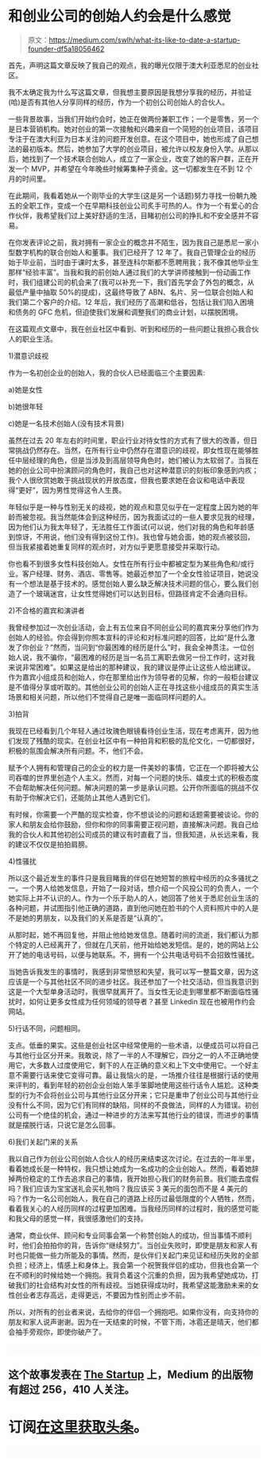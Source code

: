 # 和创业公司的创始人约会是什么感觉

> 原文：<https://medium.com/swlh/what-its-like-to-date-a-startup-founder-df5a18056462>

首先，声明这篇文章反映了我自己的观点，我的曝光仅限于澳大利亚悉尼的创业社区。

我不太确定我为什么写这篇文章，但我想主要原因是我想分享我的经历，并验证(哈)是否有其他人分享同样的经历，作为一个初创公司创始人的合伙人。

一些背景故事，当我们开始约会时，她正在做两份兼职工作；一个是零售，另一个是日本营销机构。她对创业的第一次接触和兴趣来自一个简短的创业项目，该项目专注于在澳大利亚为日本关注的问题开发创意。在这个项目中，她也形成了自己想法的最初版本。然后，她参加了大学的创业项目，被允许以校友身份入学。从那以后，她找到了一个技术联合创始人，成立了一家企业，改变了她的客户群，正在开发一个 MVP，并希望在今年晚些时候筹集种子资金。这一切都发生在不到 12 个月的时间里。

在此期间，我看着她从一个刚毕业的大学生(这是另一个话题)努力寻找一份朝九晚五的全职工作，变成一个在早期科技创业公司炙手可热的人。作为一个有爱心的合作伙伴，我希望我们过上美好舒适的生活，目睹初创公司的挣扎和不安全感并不容易。

在你发表评论之前，我对拥有一家企业的概念并不陌生，因为我自己是悉尼一家小型数字机构的联合创始人和董事。我们已经开了 12 年了。我自己管理企业的经历始于毕业前，当时由于课时太多，甚至连科尔斯都不愿聘用我；我不像其他毕业生那样“经验丰富”。当我和我的前创始人通过我们的大学讲师接触到一份动画工作时，我们组建公司的机会来了(我可以补充一下，我们首先学会了外包的概念，从最低产量中抽取 50%的提成)，这最终导致了 ABN、名片、另一位联合创始人和我们第二个客户的介绍。12 年后，我们经历了高潮和低谷，包括让我们陷入困境和债务的 GFC 危机，但迫使我们发展和调整我们的商业计划，以摆脱困境。

在这篇观点文章中，我在创业社区中看到、听到和经历的一些问题让我担心我合伙人的职业生活。

1)潜意识歧视

作为一名初创企业的创始人，我的合伙人已经面临三个主要因素:

a)她是女性

b)她很年轻

c)她是一名技术创始人(没有技术背景)

虽然在过去 20 年左右的时间里，职业行业对待女性的方式有了很大的改善，但日常挑战仍然存在。当然，在所有行业中仍然存在潜意识的歧视，即女性现在能够胜任中层经理的角色，但是当涉及到高层领导角色时，她们被认为太软弱了。当我在她的创业公司中扮演顾问的角色时，我自己也对这种潜意识的刻板印象感到内疚；我个人很欣赏她敢于挑战现状的开放态度，但我也要求她在会议和电话中表现得“更好”，因为男性觉得这令人生畏。

年轻似乎是一种与性别无关的歧视，她的观点和意见似乎在一定程度上因为她的年龄而被忽视。我当然能体会到这种经历，因为我面试过的一些人要求见我的经理，因为他们认为我太年轻了，无法胜任工作面试(可以说，他们对我的角色和年龄感到惊讶，不用说，他们没有得到这份工作)。我也曾与她会面，她的观点被驳回，但当我紧接着她重复同样的观点时，对方似乎更愿意接受并采取行动。

你也看不到很多女性科技创始人。女性在所有行业中都被定型为某些角色和/或行业。客户经理、财务、酒店、零售等。她最近参加了一个全女性验证项目，她说没有一个想法是基于技术的。感觉创始人要么缺乏解决技术问题的信心，要么我们创造了一个玻璃迷宫，让女性觉得她们可以达到目标，但路径肯定不会通向目标。

2)不合格的嘉宾和演讲者

我曾经参加过一次创业活动，会上有五位来自不同创业公司的嘉宾来分享他们作为创始人的经验。你会得到你照本宣科的评论和对标准问题的回答，比如“是什么激发了你创业？”然而，当问到“你最困难的经历是什么”时，我会全神贯注。一位创始人说，我不骗你，“最困难的经历是当一名员工离职去做另一份工作时，这对我来说非常困难”。如果这是给出的那种建议，我的建议是停止让这些人给出建议。作为嘉宾小组成员和创始人，你在那里给出作为领导者的见解，你的一般柜台建议是不值得分享或听取的。其他创业公司的创始人正在寻找这些小组成员的真实生活场景和相关问题，所以他们不觉得自己是唯一面临同样问题的人。

3)拍背

我现在已经看到几个年轻人通过玫瑰色眼镜看待创业生活，现在考虑离开，因为他们发现了残酷的现实。在创业社区中有一种拍背和积极的乱伦文化，一切都很好，积极的氛围会解决所有问题。不，他们不会。

赋予个人拥有和管理自己的企业的权力是一件美妙的事情，它正在一个即将被大公司吞噬的世界里创造个人主义。然而，对每一个问题的快乐、嬉皮士式的积极态度不会帮助解决任何问题。解决问题的第一步是承认问题。公开你所面临的挑战不仅有助于你解决它们，还能防止其他人遇到它们。

有时候，你需要一个严酷的现实检查，你不想谈论的问题和话题需要被谈论。你的家人和朋友会给你鼓励，但你和你的同事需要正视问题，直接解决问题。我自己给我的合伙人和其他初创公司成员的建议有时直截了当，但我知道，从长远来看，我的建议不仅仅是拍拍肩膀。

4)性骚扰

所以这个最近发生的事件只是我目睹我的伴侣在她短暂的旅程中经历的众多骚扰之一。一个男人给她发信息，开始了一段对话，想介绍一个风投公司的负责人，一个她实际上并不认识的人。作为一个乐于助人的人，她回答了他关于悉尼创业生活的各种问题，并试图指引他正确的道路，直到他问她在脸书的个人资料照片中的人是不是她的男朋友，以及我们的关系是否是“认真的”。

从那时起，她不再回复他，并阻止他给她发信息。随着时间的流逝，我们都认为那个特定的人已经离开了，但就在几天前，他开始给她发短信。是的，她的网站上公开了她的电话号码，以便与她联系。不，拥有一个公共电话号码不会招致性骚扰。

当她告诉我发生的事情时，我感到非常愤怒和失望，我可以写一整篇文章，因为这应该是一个与其他社区不同的进步社区。我还参加了一个社交活动，但当我意识到这是一个大型单身活动时，我很早就离开了。当女性无论走到哪里都不断面临性骚扰时，如何让更多女性成为任何领域的领导者？甚至 Linkedin 现在也被用作约会网站。

5)行话不同，问题相同。

支点。低垂的果实。这些是创业社区中经常使用的一些术语，以便成员可以将自己与其他行业区分开来。我敢说，除了一半的人不理解它，四分之一的人不正确地使用它，大多数人过度使用它，剩下的人在正确的意义和上下文中使用它。一个好主意不需要行话来使它变得可靠。最让我恼火的是，一场推介往往是根据行话的使用来评判的，看到年轻的初创企业创始人笨手笨脚地使用这些行话令人尴尬。这种类型的行为不会将创业公司与其他行业区分开来；它只是重申了创业公司与其他行业没有什么不同，因为它们有同样的缺陷，同样的不良做法，同样的人为错误。初创公司有一个绝佳的机会，通过一种进步的方法来写其他行业的错误，而进步的事情就是摆脱行话，只说它是怎么回事。

6)我们关起门来的关系

我以自己作为创业公司创始人合伙人的经历来结束这次讨论。在过去的一年半里，看着她成长是一种特权，我只想让她成为一名成功的企业创始人。然而，看着她辞掉两份稳定的工作去追求自己的事情，我开始担心我们的财务前景。我们能去度假吗？我们应该为宝宝送礼会买礼物吗？我应该买 3 美元的面包而不是 4 美元的吗？作为一名公司创始人，我在自己的道路上经历过最低限度的个人牺牲，然而，看着我关心的人经历同样的过程更加困难。当我经历同样的过程时，我的感觉可能和我父母的感觉一样，我很感激他们的支持。

通常，商业伙伴、顾问和专业同事会第一个称赞创始人的成功，但当事情不顺利时，他们会拍拍你的背，告诉你“继续努力”。当创业失败时，即使是朋友和家人有时也只能做一些力所能及的事情。然而，是伙伴们关起门来见证和经历失败的全部负担；经济上，情感上和身体上。我会第一个祝贺我伴侣的成功，但我也会第一个在不顺利的时候给她一个拥抱。我背负着这个沉重的负担，因为我希望她成功，打破我们的社会结构对女性的所有歧视。当她获得成功时，我希望这能激励未来的女性创业者志存高远，走得更远，不要因为性别而止步不前。

所以，对所有的创业者来说，去给你的伴侣一个拥抱吧。如果你没有，向支持你的朋友和家人说声谢谢。因为在一天结束的时候，不管下雨，冰雹还是晴天，他们都会袖手旁观你，即使你破产了。

![](img/70cd62e4bfba19568e87ab10ede853cf.png)

## 这个故事发表在 [The Startup](https://medium.com/swlh) 上，Medium 的出版物有超过 256，410 人关注。

# 订阅[在这里获取头条](http://growthsupply.com/the-startup-newsletter/)。

![](img/70cd62e4bfba19568e87ab10ede853cf.png)